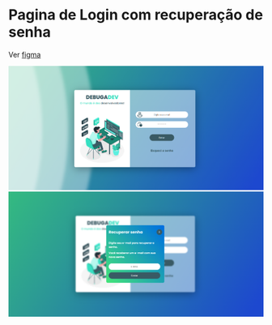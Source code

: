 # Pagina de Login com recuperação de senha

Ver [figma]('https://www.figma.com/file/4xzvsJFwOWWUpRL0ioIdtm/Login?type=design&node-id=0-1&mode=design')

![Imagem 1](src/img/foto1.png)
![Imagem 2](src/img/foto2.png)
